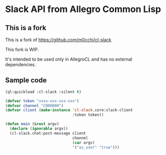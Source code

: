 # Slack API from Allegro Common Lisp

## This is a fork

This is a fork of https://github.com/m0cchi/cl-slack

This fork is WIP.

It's intended to be used only in AllegroCL and has no external dependencies.

## Sample code

```lisp
(ql:quickload :cl-slack :silent t)

(defvar token "xxxx-xxx-xxx-xxx")
(defvar channel "C000000")
(defvar client (make-instance 'cl-slack.core:slack-client
                              :token token))

(defun main (&rest argv)
  (declare (ignorable argv))
  (cl-slack.chat:post-message client
                              channel
                              (car argv)
                              '("as_user" "true")))
```
